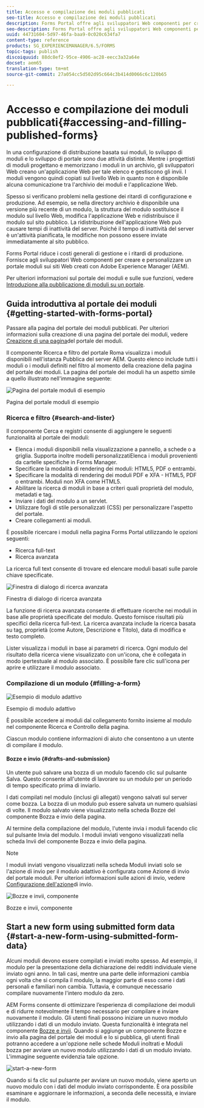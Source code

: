 ```yaml
---
title: Accesso e compilazione dei moduli pubblicati
seo-title: Accesso e compilazione dei moduli pubblicati
description: Forms Portal offre agli sviluppatori Web componenti per creare e personalizzare un portale moduli sui siti Web creati con Adobe Experience Manager (AEM).
seo-description: Forms Portal offre agli sviluppatori Web componenti per creare e personalizzare un portale moduli sui siti Web creati con Adobe Experience Manager (AEM).
uuid: 44731604-5d97-46fa-baa9-0c020c634fa7
content-type: reference
products: SG_EXPERIENCEMANAGER/6.5/FORMS
topic-tags: publish
discoiquuid: 88dc8ef2-95ce-4906-ac28-eecc3a32a64e
docset: aem65
translation-type: tm+mt
source-git-commit: 27a054cc5d502d95c664c3b414d0066c6c120b65

---
```



# Accesso e compilazione dei moduli pubblicati{#accessing-and-filling-published-forms}

In una configurazione di distribuzione basata sui moduli, lo sviluppo di moduli e lo sviluppo di portale sono due attività distinte. Mentre i progettisti di moduli progettano e memorizzano i moduli in un archivio, gli sviluppatori Web creano un&#39;applicazione Web per tale elenco e gestiscono gli invii. I moduli vengono quindi copiati sul livello Web in quanto non è disponibile alcuna comunicazione tra l&#39;archivio dei moduli e l&#39;applicazione Web.

Spesso si verificano problemi nella gestione dei ritardi di configurazione e produzione. Ad esempio, se nella directory archivio è disponibile una versione più recente di un modulo, la struttura del modulo sostituisce il modulo sul livello Web, modifica l&#39;applicazione Web e ridistribuisce il modulo sul sito pubblico. La ridistribuzione dell&#39;applicazione Web può causare tempi di inattività del server. Poiché il tempo di inattività del server è un&#39;attività pianificata, le modifiche non possono essere inviate immediatamente al sito pubblico.

Forms Portal riduce i costi generali di gestione e i ritardi di produzione. Fornisce agli sviluppatori Web componenti per creare e personalizzare un portale moduli sui siti Web creati con Adobe Experience Manager (AEM).

Per ulteriori informazioni sul portale dei moduli e sulle sue funzioni, vedere [Introduzione alla pubblicazione di moduli su un portale](/help/forms/using/introduction-publishing-forms.md).

## Guida introduttiva al portale dei moduli {#getting-started-with-forms-portal}

Passare alla pagina del portale dei moduli pubblicati. Per ulteriori informazioni sulla creazione di una pagina del portale dei moduli, vedere [Creazione di una pagina](../../forms/using/creating-form-portal-page.md)del portale dei moduli.

Il componente Ricerca e filtro del portale Roma visualizza i moduli disponibili nell&#39;istanza Pubblica del server AEM. Questo elenco include tutti i moduli o i moduli definiti nel filtro al momento della creazione della pagina del portale dei moduli. La pagina del portale dei moduli ha un aspetto simile a quello illustrato nell&#39;immagine seguente:

![Pagina del portale moduli di esempio ](assets/forms-portal-page.png)

Pagina del portale moduli di esempio

### Ricerca e filtro {#search-and-lister}

Il componente Cerca e registri consente di aggiungere le seguenti funzionalità al portale dei moduli:

* Elenca i moduli disponibili nella visualizzazione a pannello, a schede o a griglia. Supporta inoltre modelli personalizzatiElenca i moduli provenienti da cartelle specifiche in Forms Manager.
* Specificare la modalità di rendering dei moduli: HTML5, PDF o entrambi.
* Specificare la modalità di rendering dei moduli PDF e XFA - HTML5, PDF o entrambi. Moduli non XFA come HTML5.
* Abilitare la ricerca di moduli in base a criteri quali proprietà del modulo, metadati e tag.
* Inviare i dati del modulo a un servlet.
* Utilizzare fogli di stile personalizzati (CSS) per personalizzare l&#39;aspetto del portale.
* Creare collegamenti ai moduli.

È possibile ricercare i moduli nella pagina Forms Portal utilizzando le opzioni seguenti:

* Ricerca full-text
* Ricerca avanzata

La ricerca full text consente di trovare ed elencare moduli basati sulle parole chiave specificate.

![Finestra di dialogo di ricerca avanzata](assets/search-panel.png)

Finestra di dialogo di ricerca avanzata

La funzione di ricerca avanzata consente di effettuare ricerche nei moduli in base alle proprietà specificate del modulo. Questo fornisce risultati più specifici della ricerca full-text. La ricerca avanzata include la ricerca basata su tag, proprietà (come Autore, Descrizione e Titolo), data di modifica e testo completo.

Lister visualizza i moduli in base ai parametri di ricerca. Ogni modulo del risultato della ricerca viene visualizzato con un&#39;icona, che è collegata in modo ipertestuale al modulo associato. È possibile fare clic sull&#39;icona per aprire e utilizzare il modulo associato.

### Compilazione di un modulo {#filling-a-form}

![Esempio di modulo adattivo](assets/filling_a_form.png)

Esempio di modulo adattivo

È possibile accedere ai moduli dal collegamento fornito insieme al modulo nel componente Ricerca e Controllo della pagina.

Ciascun modulo contiene informazioni di aiuto che consentono a un utente di compilare il modulo.

#### Bozze e invio {#drafts-and-submission}

Un utente può salvare una bozza di un modulo facendo clic sul pulsante Salva. Questo consente all&#39;utente di lavorare su un modulo per un periodo di tempo specificato prima di inviarlo.

I dati compilati nel modulo (inclusi gli allegati) vengono salvati sul server come bozza. La bozza di un modulo può essere salvata un numero qualsiasi di volte. Il modulo salvato viene visualizzato nella scheda Bozze del componente Bozza e invio della pagina.

Al termine della compilazione del modulo, l&#39;utente invia i moduli facendo clic sul pulsante Invia del modulo. I moduli inviati vengono visualizzati nella scheda Invii del componente Bozza e invio della pagina.

>[!NOTE]
>
>I moduli inviati vengono visualizzati nella scheda Moduli inviati solo se l&#39;azione di invio per il modulo adattivo è configurata come Azione di invio del portale moduli. Per ulteriori informazioni sulle azioni di invio, vedere [Configurazione dell&#39;azione](../../forms/using/configuring-submit-actions.md)di invio.

![Bozze e invii, componente](assets/draft-submission.png)

Bozze e invii, componente

## Start a new form using submitted form data {#start-a-new-form-using-submitted-form-data}

Alcuni moduli devono essere compilati e inviati molto spesso. Ad esempio, il modulo per la presentazione della dichiarazione dei redditi individuale viene inviato ogni anno. In tali casi, mentre una parte delle informazioni cambia ogni volta che si compila il modulo, la maggior parte di esso come i dati personali e familiari non cambia. Tuttavia, è comunque necessario compilare nuovamente l&#39;intero modulo da zero.

AEM Forms consente di ottimizzare l’esperienza di compilazione dei moduli e di ridurre notevolmente il tempo necessario per compilare e inviare nuovamente il modulo. Gli utenti finali possono iniziare un nuovo modulo utilizzando i dati di un modulo inviato. Questa funzionalità è integrata nel componente [Bozze e invii](../../forms/using/draft-submission-component.md). Quando si aggiunge un componente Bozze e invio alla pagina del portale dei moduli e lo si pubblica, gli utenti finali potranno accedere a un&#39;opzione nelle schede Moduli inoltrati e Moduli bozza per avviare un nuovo modulo utilizzando i dati di un modulo inviato. L&#39;immagine seguente evidenzia tale opzione.

![start-a-new-form](assets/start-a-new-form.png)

Quando si fa clic sul pulsante per avviare un nuovo modulo, viene aperto un nuovo modulo con i dati del modulo inviato corrispondente. È ora possibile esaminare e aggiornare le informazioni, a seconda delle necessità, e inviare il modulo.
